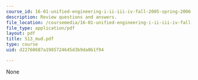 ```yaml
---
course_id: 16-01-unified-engineering-i-ii-iii-iv-fall-2005-spring-2006
description: Review questions and answers.
file_location: /coursemedia/16-01-unified-engineering-i-ii-iii-iv-fall-2005-spring-2006/d22760687a1985724645d3b9da0b1f94_S13_mud.pdf
file_type: application/pdf
layout: pdf
title: S13_mud.pdf
type: course
uid: d22760687a1985724645d3b9da0b1f94

---
```

None